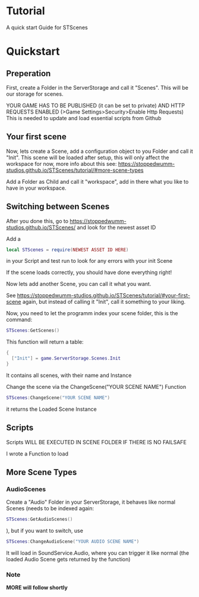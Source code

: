 # Tutorial
A quick start Guide for STScenes

# Quickstart
## Preperation
First, create a Folder in the ServerStorage and call it "Scenes". This will be our storage for scenes.

YOUR GAME HAS TO BE PUBLISHED (it can be set to private) AND HTTP REQUESTS ENABLED (>Game Settings>Security>Enable Http Requests)
This is needed to update and load essential scripts from Github

## Your first scene
Now, lets create a Scene, add a configuration object to you Folder and call it "Init". This scene will be loaded after setup, this will only affect the workspace for now, more info about this see: <https://stoppedwumm-studios.github.io/STScenes/tutorial/#more-scene-types>

Add a Folder as Child and call it "workspace", add in there what you like to have in your workspace.

## Switching between Scenes
After you done this, go to <https://stoppedwumm-studios.github.io/STScenes/> and look for the newest asset ID

Add a
```lua
local STScenes = require(NEWEST ASSET ID HERE)
```

in your Script and test run to look for any errors with your init Scene

If the scene loads correctly, you should have done everything right!

Now lets add another Scene, you can call it what you want.

See <https://stoppedwumm-studios.github.io/STScenes/tutorial/#your-first-scene> again, but instead of calling it "Init", call it something to your liking.

Now, you need to let the programm index your scene folder, this is the command:

```lua
STScenes:GetScenes()
```

This function will return a table:

```lua
{
  ["Init"] = game.ServerStorage.Scenes.Init
}
```

It contains all scenes, with their name and Instance

Change the scene via the ChangeScene("YOUR SCENE NAME") Function

```lua
STScenes:ChangeScene("YOUR SCENE NAME")
```

it returns the Loaded Scene Instance

## Scripts
Scripts WILL BE EXECUTED IN SCENE FOLDER IF THERE IS NO FAILSAFE

I wrote a Function to load

## More Scene Types
### AudioScenes
Create a "Audio" Folder in your ServerStorage, it behaves like normal Scenes (needs to be indexed again:

```lua
STScenes:GetAudioScenes()
```

), but if you want to switch, use

```lua
STScenes:ChangeAudioScene("YOUR AUDIO SCENE NAME")
```

It will load in SoundService.Audio, where you can trigger it like normal (the loaded Audio Scene gets returned by the function)

### Note
**MORE will follow shortly**
